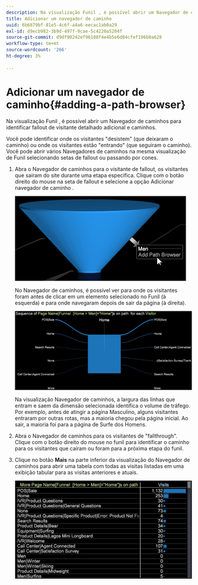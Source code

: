 ```yaml
---
description: Na visualização Funil , é possível abrir um Navegador de caminhos para identificar fallout de visitante detalhado adicional e caminhos.
title: Adicionar um navegador de caminho
uuid: 6b6879bf-81e5-4c6f-a4a6-eecac1ab0a29
exl-id: d9ecb982-3b9d-497f-9cae-5c4220a5204f
source-git-commit: d9df90242ef96188f4e4b5e6d04cfef196b0a628
workflow-type: tm+mt
source-wordcount: '266'
ht-degree: 3%

---
```


# Adicionar um navegador de caminho{#adding-a-path-browser}

Na visualização Funil , é possível abrir um Navegador de caminhos para identificar fallout de visitante detalhado adicional e caminhos.

<!-- <a id="section_874AAAA89CB440EA9EABC514E987B613"></a> -->

Você pode identificar onde os visitantes &quot;desistem&quot; (que deixaram o caminho) ou onde os visitantes estão &quot;entrando&quot; (que seguiram o caminho). Você pode abrir vários Navegadores de caminhos na mesma visualização de Funil selecionando setas de fallout ou passando por cones.

1. Abra o Navegador de caminhos para o visitante de fallout, os visitantes que saíram do site durante uma etapa específica. Clique com o botão direito do mouse na seta de fallout e selecione a opção Adicionar navegador de caminho .

   ![](assets/funnel_path_browser_1.png)

   No Navegador de caminhos, é possível ver para onde os visitantes foram antes de clicar em um elemento selecionado no Funil (à esquerda) e para onde navegaram depois de sair da página (à direita).

   ![](assets/funnel_path_browser_2.png)

   Na visualização Navegador de caminhos, a largura das linhas que entram e saem da dimensão selecionada identifica o volume de tráfego. Por exemplo, antes de atingir a página Masculino, alguns visitantes entraram por outras rotas, mas a maioria chegou pela página inicial. Ao sair, a maioria foi para a página de Surfe dos Homens.

1. Abra o Navegador de caminhos para os visitantes de &quot;fallthrough&quot;. Clique com o botão direito do mouse no funil para identificar o caminho para os visitantes que caíram ou foram para a próxima etapa do funil.
1. Clique no botão **Mais** na parte inferior da visualização do Navegador de caminhos para abrir uma tabela com todas as visitas listadas em uma exibição tabular para as visitas anteriores e atuais.

   ![](assets/path_browser_more.png)
